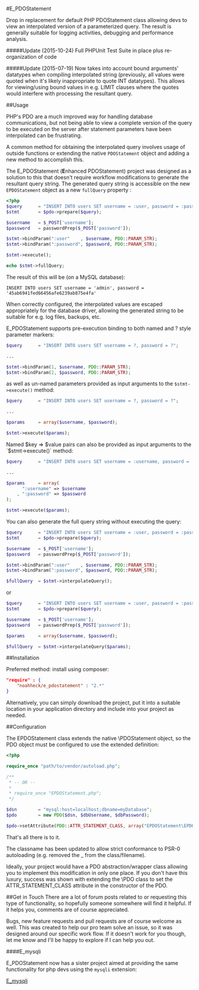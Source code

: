 #E_PDOStatement

Drop in replacement for default PHP PDOStatement class allowing devs to view an interpolated version of a parameterized query. The result is generally suitable for logging activities, debugging and performance analysis.

#####Update (2015-10-24)
Full PHPUnit Test Suite in place plus re-organization of code

#####Update (2015-07-19)
Now takes into account bound arguments' datatypes when compiling interpolated string (previously, all values were quoted when it's likely inappropriate to quote INT datatypes). This allows for viewing/using bound values in e.g. LIMIT clauses where the quotes would interfere with processing the resultant query.

##Usage

PHP's PDO are a much improved way for handling database communications, but not being able to view a complete version of the query to be executed on the server after statement parameters have been interpolated can be frustrating.

A common method for obtaining the interpolated query involves usage of outside functions or extending the native `PDOStatement` object and adding a new method to accomplish this.

The E_PDOStatement (<strong>E</strong>nhanced PDOStatement) project was designed as a solution to this that doesn't require workflow modifications to generate the resultant query string. The generated query string is accessible on the new `EPDOStatement` object as a new `fullQuery` property :

```php
<?php
$query      = "INSERT INTO users SET username = :user, password = :password";
$stmt       = $pdo->prepare($query);

$username   = $_POST['username'];
$password   = passwordPrep($_POST['password']);

$stmt->bindParam(":user"    , $username, PDO::PARAM_STR);
$stmt->bindParam(":password", $password, PDO::PARAM_STR);

$stmt->execute();

echo $stmt->fullQuery;

```

The result of this will be (on a MySQL database):

```
INSERT INTO users SET username = 'admin', password = '45ab6941fed66456afe6239ab875e4fa'
```

When correctly configured, the interpolated values are escaped appropriately for the database driver, allowing the generated string to be suitable for e.g. log files, backups, etc.

E_PDOStatement supports pre-execution binding to both named and ? style parameter markers:
```php
$query      = "INSERT INTO users SET username = ?, password = ?";

...

$stmt->bindParam(1, $username, PDO::PARAM_STR);
$stmt->bindParam(2, $password, PDO::PARAM_STR);
```

as well as un-named parameters provided as input arguments to the `$stmt->execute()` method:

```php
$query      = "INSERT INTO users SET username = ?, password = ?";

...

$params     = array($username, $password);

$stmt->execute($params);

```

Named $key => $value pairs can also be provided as input arguments to the `$stmt->execute()` method:
```php
$query      = "INSERT INTO users SET username = :username, password = :password";

...

$params     = array(
      ":username" => $username
    , ":password" => $password
);

$stmt->execute($params);
```

You can also generate the full query string without executing the query:
```php
$query      = "INSERT INTO users SET username = :user, password = :password";
$stmt       = $pdo->prepare($query);

$username   = $_POST['username'];
$password   = passwordPrep($_POST['password']);

$stmt->bindParam(":user"    , $username, PDO::PARAM_STR);
$stmt->bindParam(":password", $password, PDO::PARAM_STR);

$fullQuery  = $stmt->interpolateQuery();
```
or
```php
$query      = "INSERT INTO users SET username = :user, password = :password";
$stmt       = $pdo->prepare($query);

$username   = $_POST['username'];
$password   = passwordPrep($_POST['password']);

$params     = array($username, $password);

$fullQuery  = $stmt->interpolateQuery($params);
```

##Installation

Preferred method: install using composer:

```json
"require" : {
	"noahheck/e_pdostatement" : "2.*"
}
```

Alternatively, you can simply download the project, put it into a suitable location in your application directory and include into your project as needed.

##Configuration

The EPDOStatement class extends the native \PDOStatement object, so the PDO object must be configured to use the extended definition:

```php
<?php

require_once "path/to/vendor/autoload.php";

/**
 * -- OR --
 *
 * require_once "EPDOStatement.php";
 */

$dsn        = "mysql:host=localhost;dbname=myDatabase";
$pdo        = new PDO($dsn, $dbUsername, $dbPassword);

$pdo->setAttribute(PDO::ATTR_STATEMENT_CLASS, array("EPDOStatement\EPDOStatement", array($pdo)));
```

That's all there is to it.

The classname has been updated to allow strict conformance to PSR-0 autoloading (e.g. removed the _ from the class/filename).

Ideally, your project would have a PDO abstraction/wrapper class allowing you to implement this modification in only one place. If you don't have this luxury, success was shown with extending the \PDO class to set the ATTR_STATEMENT_CLASS attribute in the constructor of the PDO.

##Get in Touch
There are a lot of forum posts related to or requesting this type of functionality, so hopefully someone somewhere will find it helpful. If it helps you, comments are of course appreciated.

Bugs, new feature requests and pull requests are of course welcome as well. This was created to help our pro team solve an issue, so it was designed around our specific work flow. If it doesn't work for you though, let me know and I'll be happy to explore if I can help you out.

####E_mysqli

E_PDOStatement now has a sister project aimed at providing the same functionality for php devs using the `mysqli` extension:

[E_mysqli](https://github.com/noahheck/E_mysqli)
